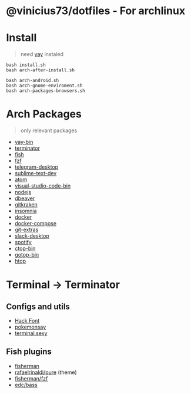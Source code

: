 # @vinicius73/dotfiles - For archlinux

# Install
> need [yay](https://github.com/Jguer/yay) instaled

```shell
bash install.sh
bash arch-after-install.sh
```

```shell
bash arch-android.sh
bash arch-gnome-enviroment.sh
bash arch-packages-browsers.sh
```

# Arch Packages
> only relevant packages

- [yay-bin](https://aur.archlinux.org/packages/yay-bin/)
- [terminator](https://www.archlinux.org/packages/community/any/terminator/)
- [fish](https://www.archlinux.org/packages/community/x86_64/fish/)
- [fzf](https://www.archlinux.org/packages/community/x86_64/fzf/)
- [telegram-desktop](https://www.archlinux.org/packages/community/x86_64/telegram-desktop/)
- [sublime-text-dev](https://aur.archlinux.org/packages/sublime-text-dev/)
- [atom](https://www.archlinux.org/packages/community/x86_64/atom/)
- [visual-studio-code-bin](https://aur.archlinux.org/packages/visual-studio-code-bin/)
- [nodejs](https://www.archlinux.org/packages/community/x86_64/nodejs/)
- [dbeaver](https://www.archlinux.org/packages/community/x86_64/dbeaver/)
- [gitkraken](https://aur.archlinux.org/packages/gitkraken/)
- [insomnia](https://aur.archlinux.org/packages/insomnia/)
- [docker](https://www.archlinux.org/packages/community/x86_64/docker/)
- [docker-compose](https://www.archlinux.org/packages/community/any/docker-compose/)
- [git-extras](https://aur.archlinux.org/packages/git-extras/)
- [slack-desktop](https://aur.archlinux.org/packages/slack-desktop/)
- [spotify](https://aur.archlinux.org/packages/slack-desktop/spotify)
- [ctop-bin](https://aur.archlinux.org/packages/ctop-bin/)
- [gotop-bin](https://aur.archlinux.org/packages/gotop-bin/)
- [htop](https://www.archlinux.org/packages/extra/x86_64/htop/)

# Terminal -> Terminator

## Configs and utils

- [Hack Font](https://github.com/source-foundry/Hack)
- [pokemonsay](https://github.com/possatti/pokemonsay)
- [terminal.sexy](https://terminal.sexy/)

## Fish plugins

- [fisherman](https://github.com/fisherman/fisherman)
- [rafaelrinaldi/pure](https://github.com/rafaelrinaldi/pure) (theme)
- [fisherman/fzf](https://github.com/fisherman/fzf)
- [edc/bass](https://github.com/edc/bass)
